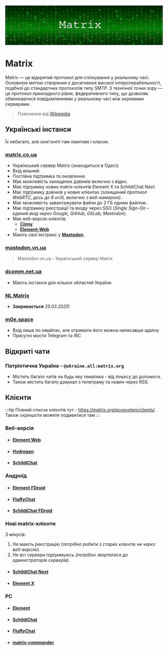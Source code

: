 ![Title](/comms/matrix.png)

# Matrix

Matrix — це відкритий протокол для спілкування у реальному часі. Основною метою створення є досягнення високої інтероперабельності, подібної до стандартних протоколів типу SMTP. З технічної точки зору — це протокол прикладного рівня, федеративного типу, що дозволяє обмінюватися повідомленнями у реальному часі між окремими серверами.
> Пояснення від [Wikipedia](https://uk.wikipedia.org/wiki/Matrix_(%D0%BF%D1%80%D0%BE%D1%82%D0%BE%D0%BA%D0%BE%D0%BB))

## Українські інстанси

Їх небагато, але ком'юніті там лампове і класне.

### [**matrix.co.ua**](https://matrix.co.ua)
- Український сервер Matrix (знаходиться в Одесі).
- Вхід вільний.
- Постійна підтримка та оновлення.
- Має можливість захищених дзвінків включно з відео.
- Має підтримку нових matrix-клієнтів Element X та SchildiChat Next.
- Має підтримку дзвінків у нових клієнтах (_захищений протокол WebRTC, десь до 8 осіб, включно з веб-камерою_).
- Має можливість завантажувати файли до 2 ГБ одним файлом.
- Має підтримку реєстрації та входу через SSO (_Single Sign-On – єдиний вхід через Google, GitHub, GitLab, Mastodon_).
- Має веб-версію клієнтів:
  - [**Cinny**](https://cinny.matrix.co.ua)
  - [**Element-Web**](https://element-web.matrix.co.ua)
- Мають свої інстранс у [**Mastodon**](https://mas.matrix.co.ua).

### [**mastodon.vn.ua**](https://mastodon.vn.ua/_matrix/static/)
  > Mastodon.vn.ua - Український сервер Matrix

### [**dcomm.net.ua**](https://dcomm.net.ua)
  - Мають інстанси для кількох областей України

### [**NL Matrix**](https://mx.noleron.com)
  - __Закривається__ _25.03.2025_!

### [**m0e.space**](https://m0e.space/matrix)
  - Вхід лише по інвайтах, але отримати його можна написавши адміну
  - Присутні мости Telegram та IRC

## Відкриті чати

### **Патріотична Україна** - `@ukraine.all:matrix.org`
  - Містить багато чатів на будь яку тематика - від лінуксу до допомоги.
  - Також містить багато дзеркал з телеграму та новин через RSS.

## Клієнти
:::tip
Повний список клієнтів тут - https://matrix.org/ecosystem/clients/.
Також скріншоти можете подивитися там
:::
### Веб-версія

- #### [**Element Web**](https://app.element.io/)
- #### [**Hydrogen**](https://hydrogen.element.io)
- #### [**SchildiChat**](https://app.schildi.chat/)

### Андроїд

- #### [**Element FDroid**](https://f-droid.org/packages/im.vector.app/)
- #### [**FluffyChat**](https://f-droid.org/en/packages/chat.fluffy.fluffychat/) <Badge type="tip" text="MD3/MY" />
- #### [**SchildiChat FDroid**](https://f-droid.org/packages/de.spiritcroc.riotx/)

### Нові matrix-клієнти
З мінусів:
1. Не мають реєстрацію (_потрібно робити з старих клієнтів чи через веб-версію_).
2. Не всі сервери підтримуюсь (_потрібно звертатися до адміністраторів серверів_).

- #### [**SchildiChat Next**](https://schildi.chat/android/next/install-from-sc-fdroid/)
- #### [**Element X**](https://element.io/app-for-productivity)

### PC

- #### [**Element**](https://element.io/download)
- #### [**SchildiChat**](https://schildi.chat/desktop/)
- #### [**FluffyChat**](https://flathub.org/apps/im.fluffychat.Fluffychat) <Badge type="warning" text="Flathub" />
- #### [**matrix-commander**](https://github.com/8go/matrix-commander) <Badge type="danger" text="CLI" />


